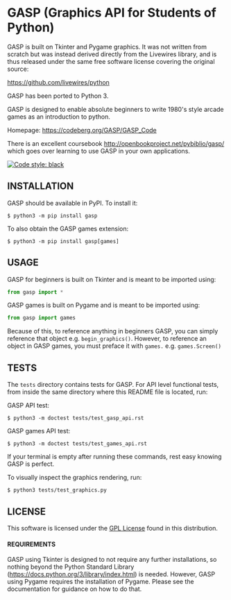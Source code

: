 GASP (Graphics API for Students of Python)
==========================================

GASP is built on Tkinter and Pygame graphics. It was not written from scratch but was instead derived directly
from the Livewires library, and is thus released under the same free software
license covering the original source:

  https://github.com/livewires/python

GASP has been ported to Python 3.

GASP is designed to enable absolute beginners to write 1980's
style arcade games as an introduction to python.

Homepage: https://codeberg.org/GASP/GASP_Code 

There is an excellent coursebook <http://openbookproject.net/pybiblio/gasp/>
which goes over learning to use GASP in your own applications.

[![Code style: black](https://img.shields.io/badge/code%20style-black-000000.svg)](https://github.com/psf/black)

INSTALLATION
------------

GASP should be available in PyPI. To install it:

    $ python3 -m pip install gasp
    
To also obtain the GASP games extension:

    $ python3 -m pip install gasp[games]

USAGE
-----

GASP for beginners is built on Tkinter and is meant to be imported using:

```python
from gasp import *
```

GASP games is built on Pygame and is meant to be imported using:

```python
from gasp import games
```

Because of this, to reference anything in beginners GASP, you can simply reference that object e.g. `begin_graphics()`.
However, to reference an object in GASP games, you must preface it with `games.` e.g. `games.Screen()`

TESTS
-----

The `tests` directory contains tests for GASP. For API level functional tests,
from inside the same directory where this README file is located, run:

GASP API test:

    $ python3 -m doctest tests/test_gasp_api.rst
    
GASP games API test:

    $ python3 -m doctest tests/test_games_api.rst
    
If your terminal is empty after running these commands, rest easy knowing GASP is perfect.

To visually inspect the graphics rendering, run:

    $ python3 tests/test_graphics.py


LICENSE
-------

This software is licensed under the [GPL License](LICENSE.txt) found in this
distribution.


#### REQUIREMENTS

GASP using Tkinter is designed to not require any further installations, so nothing beyond the Python Standard Library (<https://docs.python.org/3/library/index.html>) is needed.
However, GASP using Pygame requires the installation of Pygame. Please see the documentation for guidance on how to do that. 

